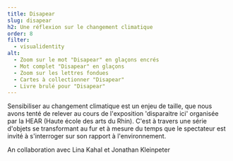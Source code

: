 ```yaml
---
title: Disapear
slug: disapear
h2: Une réflexion sur le changement climatique
order: 8
filter:
  - visualidentity
alt:
  - Zoom sur le mot "Disapear" en glaçons encrés
  - Mot complet "Disapear" en glaçons
  - Zoom sur les lettres fondues
  - Cartes à collectionner "Disapear"
  - Livre brulé pour "Disapear"
---
```

Sensibiliser au changement climatique est un enjeu de taille, que nous avons tenté de relever au cours de l'exposition 'disparaitre ici' organisée par la HEAR (Haute école des arts du Rhin). C'est à travers une série d'objets se transformant au fur et à mesure du temps que le spectateur est invité à s'interroger sur son rapport à l'environnement.

An collaboration avec Lina Kahal et Jonathan Kleinpeter